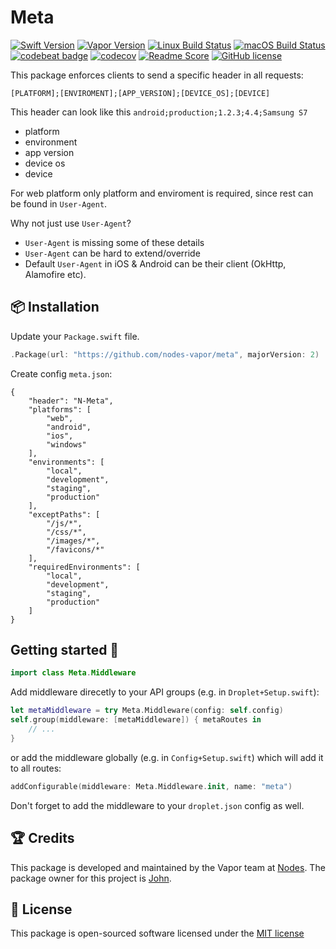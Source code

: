 # Meta
[![Swift Version](https://img.shields.io/badge/Swift-3.1-brightgreen.svg)](http://swift.org)
[![Vapor Version](https://img.shields.io/badge/Vapor-2-F6CBCA.svg)](http://vapor.codes)
[![Linux Build Status](https://img.shields.io/circleci/project/github/nodes-vapor/meta.svg?label=Linux)](https://circleci.com/gh/nodes-vapor/meta)
[![macOS Build Status](https://img.shields.io/travis/nodes-vapor/meta.svg?label=macOS)](https://travis-ci.org/nodes-vapor/meta)
[![codebeat badge](https://codebeat.co/badges/52c2f960-625c-4a63-ae63-52a24d747da1)](https://codebeat.co/projects/github-com-nodes-vapor-meta)
[![codecov](https://codecov.io/gh/nodes-vapor/meta/branch/master/graph/badge.svg)](https://codecov.io/gh/nodes-vapor/meta)
[![Readme Score](http://readme-score-api.herokuapp.com/score.svg?url=https://github.com/nodes-vapor/meta)](http://clayallsopp.github.io/readme-score?url=https://github.com/nodes-vapor/meta)
[![GitHub license](https://img.shields.io/badge/license-MIT-blue.svg)](https://raw.githubusercontent.com/nodes-vapor/meta/master/LICENSE)


This package enforces clients to send a specific header in all requests:

```
[PLATFORM];[ENVIROMENT];[APP_VERSION];[DEVICE_OS];[DEVICE]
```

This header can look like this `android;production;1.2.3;4.4;Samsung S7`
 - platform
 - environment
 - app version
 - device os
 - device

For web platform only platform and enviroment is required, since rest can be found in `User-Agent`.

Why not just use `User-Agent`?
 - `User-Agent` is missing some of these details
 - `User-Agent` can be hard to extend/override
 - Default `User-Agent` in iOS & Android can be their client (OkHttp, Alamofire etc).


## 📦 Installation

Update your `Package.swift` file.
```swift
.Package(url: "https://github.com/nodes-vapor/meta", majorVersion: 2)
```

Create config `meta.json`:

```
{
    "header": "N-Meta",
    "platforms": [
        "web",
        "android",
        "ios",
        "windows"
    ],
    "environments": [
        "local",
        "development",
        "staging",
        "production"
    ],
    "exceptPaths": [
        "/js/*",
        "/css/*",
        "/images/*",
        "/favicons/*"
    ],
    "requiredEnvironments": [
        "local",
        "development",
        "staging",
        "production"
    ]
}
```


## Getting started 🚀

```swift
import class Meta.Middleware
```

Add middleware direcetly to your API groups (e.g. in `Droplet+Setup.swift`):

```swift
let metaMiddleware = try Meta.Middleware(config: self.config)
self.group(middleware: [metaMiddleware]) { metaRoutes in
    // ...
}
```

or add the middleware globally (e.g. in `Config+Setup.swift`) which will add it to all routes:

```swift
addConfigurable(middleware: Meta.Middleware.init, name: "meta")
```

Don't forget to add the middleware to your `droplet.json` config as well.


## 🏆 Credits

This package is developed and maintained by the Vapor team at [Nodes](https://www.nodesagency.com).
The package owner for this project is [John](https://github.com/Mircea-Ciuchea).


## 📄 License

This package is open-sourced software licensed under the [MIT license](http://opensource.org/licenses/MIT)
